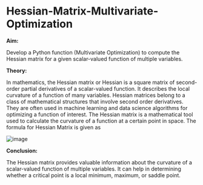 # Hessian-Matrix-Multivariate-Optimization

**Aim:**

Develop a Python function (Multivariate Optimization) to compute the Hessian matrix for a given scalar-valued function of multiple variables.

**Theory:**

In mathematics, the Hessian matrix or Hessian is a square matrix of second-order partial derivatives of a scalar-valued function. It describes the local curvature of a function of many variables. Hessian matrices belong to a class of mathematical structures that involve second order derivatives. They are often used in machine learning and data science algorithms for optimizing a function of interest. The Hessian matrix is a mathematical tool used to calculate the curvature of a function at a certain point in space.
The formula for Hessian Matrix is given as

![image](https://github.com/AdityaPatil0718/Hessian-Matrix-Multivariate-Optimization-/assets/128233555/f35c99fb-986e-4e5f-9e57-7f0886b622f0)


**Conclusion:**

The Hessian matrix provides valuable information about the curvature of a scalar-valued function of multiple variables. It can help in determining whether a critical point is a local minimum, maximum, or saddle point.


